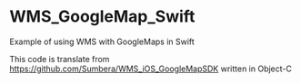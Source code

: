 # WMS_GoogleMap_Swift
Example of using WMS with GoogleMaps in Swift

This code is translate from https://github.com/Sumbera/WMS_iOS_GoogleMapSDK written 
in Object-C

